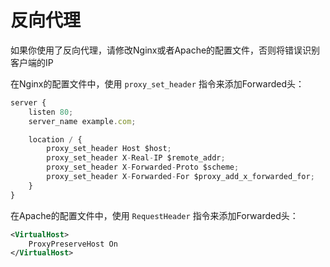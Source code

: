 # 反向代理

如果你使用了反向代理，请修改Nginx或者Apache的配置文件，否则将错误识别客户端的IP

在Nginx的配置文件中，使用 `proxy_set_header` 指令来添加Forwarded头：

```js
server {
    listen 80;
    server_name example.com;

    location / {
        proxy_set_header Host $host;
        proxy_set_header X-Real-IP $remote_addr;
        proxy_set_header X-Forwarded-Proto $scheme;
        proxy_set_header X-Forwarded-For $proxy_add_x_forwarded_for;
    }
}
```

在Apache的配置文件中，使用 `RequestHeader` 指令来添加Forwarded头：

```xml
<VirtualHost>
    ProxyPreserveHost On
</VirtualHost>
```